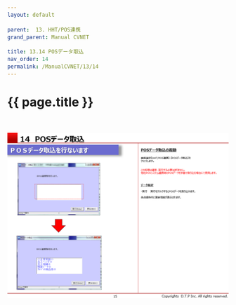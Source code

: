 ```yaml
---
layout: default

parent:  13. HHT/POS連携
grand_parent: Manual CVNET

title: 13.14 POSデータ取込
nav_order: 14
permalink: /ManualCVNET/13/14
---
```


# {{ page.title }} <br/><br/>

<a href="/img/HHTPOS/HHT16.PNG" target="_blank">
<img src="/img/HHTPOS/HHT16.PNG" alt="login image"></a>
